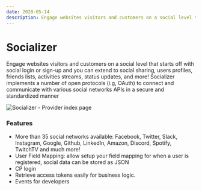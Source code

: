 ```yaml
---
date: 2020-05-14
description: Engage websites visitors and customers on a social level that starts off with social login or sign-up and you can extends to social sharing, users profiles, friends lists, activities streams, status updates and more!
---
```


# Socializer

Engage websites visitors and customers on a social level that starts off with social login or sign-up and you can extend to social sharing, users profiles, friends lists, activities streams, status updates, and more! Socializer implements a number of open protocols (i.g, OAuth) to connect and communicate with various social networks APIs in a secure and standardized manner

![Socializer - Provider index page](https://enupal.com/assets/docs/socializer-2.png)

### Features

 * More than 35 social networks available: Facebook, Twitter, Slack, Instagram, Google, Github, LinkedIn, Amazon, Discord, Spotify, TwitchTV and much more!
 * User Field Mapping: allow setup your field mapping for when a user is registered, social data can be stored as JSON
 * CP login
 * Retrieve access tokens easily for business logic.
 * Events for developers